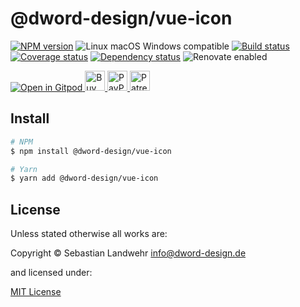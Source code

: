<!-- TITLE/ -->
# @dword-design/vue-icon
<!-- /TITLE -->

<!-- BADGES/ -->
[![NPM version](https://img.shields.io/npm/v/@dword-design/vue-icon.svg)](https://npmjs.org/package/@dword-design/vue-icon)
![Linux macOS Windows compatible](https://img.shields.io/badge/os-linux%20%7C%C2%A0macos%20%7C%C2%A0windows-blue)
[![Build status](https://github.com/dword-design/vue-icon/workflows/build/badge.svg)](https://github.com/dword-design/vue-icon/actions)
[![Coverage status](https://img.shields.io/coveralls/dword-design/vue-icon)](https://coveralls.io/github/dword-design/vue-icon)
[![Dependency status](https://img.shields.io/david/dword-design/vue-icon)](https://david-dm.org/dword-design/vue-icon)
![Renovate enabled](https://img.shields.io/badge/renovate-enabled-brightgreen)

<a href="https://gitpod.io/#https://github.com/dword-design/bar">
  <img src="https://gitpod.io/button/open-in-gitpod.svg" alt="Open in Gitpod">
</a><a href="https://www.buymeacoffee.com/dword">
  <img
    src="https://www.buymeacoffee.com/assets/img/guidelines/download-assets-sm-2.svg"
    alt="Buy Me a Coffee"
    height="32"
  >
</a><a href="https://paypal.me/SebastianLandwehr">
  <img
    src="https://dword-design.de/images/paypal.svg"
    alt="PayPal"
    height="32"
  >
</a><a href="https://www.patreon.com/dworddesign">
  <img
    src="https://dword-design.de/images/patreon.svg"
    alt="Patreon"
    height="32"
  >
</a>
<!-- /BADGES -->

<!-- DESCRIPTION/ -->

<!-- /DESCRIPTION -->

<!-- INSTALL/ -->
## Install

```bash
# NPM
$ npm install @dword-design/vue-icon

# Yarn
$ yarn add @dword-design/vue-icon
```
<!-- /INSTALL -->

<!-- LICENSE/ -->
## License

Unless stated otherwise all works are:

Copyright &copy; Sebastian Landwehr <info@dword-design.de>

and licensed under:

[MIT License](https://opensource.org/licenses/MIT)
<!-- /LICENSE -->
